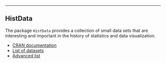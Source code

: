 ----
HistData
----

The package <code>HistData</code> provides a collection of small data sets
that are interesting and important in the history of statistics and data visualization.

 - [CRAN documentation](http://cran.r-project.org/web/packages/HistData/HistData.pdf)  
 - [List of datasets](http://artax.karlin.mff.cuni.cz/r-help/library/HistData/html/HistData-package.html)  
 - [Advanced list](http://rpackages.ianhowson.com/cran/HistData/)



